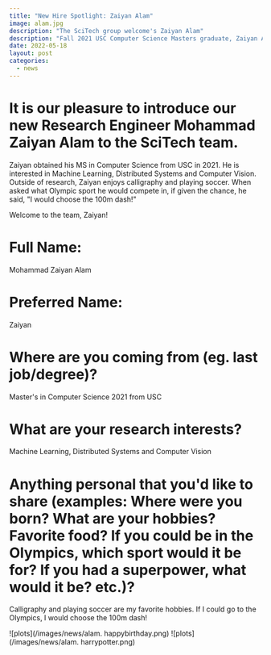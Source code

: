 ```yaml
---
title: "New Hire Spotlight: Zaiyan Alam"
image: alam.jpg
description: "The SciTech group welcome's Zaiyan Alam"
description: "Fall 2021 USC Computer Science Masters graduate, Zaiyan Alam tells the SciTech Group a little bit about himself"
date: 2022-05-18
layout: post
categories:
  - news
---
```


# It is our pleasure to introduce our new Research Engineer Mohammad Zaiyan Alam to the SciTech team.

Zaiyan obtained his MS in Computer Science from USC in 2021. He is interested
in Machine Learning, Distributed Systems and Computer Vision. Outside of research,
Zaiyan enjoys calligraphy and playing soccer. When asked what Olympic sport he
would compete in, if given the chance, he said, "I would choose the 100m dash!"

Welcome to the team, Zaiyan!



# Full Name:
Mohammad Zaiyan Alam

# Preferred Name:
Zaiyan

# Where are you coming from (eg. last job/degree)?
Master's in Computer Science 2021 from USC

# What are your research interests?
Machine Learning, Distributed Systems and Computer Vision

# Anything personal that you'd like to share (examples: Where were you born? What are your hobbies? Favorite food? If you could be in the Olympics, which sport would it be for? If you had a superpower, what would it be? etc.)?

Calligraphy and playing soccer are my favorite hobbies.
If I could go to the Olympics, I would choose the 100m dash!



![plots](/images/news/alam. happybirthday.png)
![plots](/images/news/alam. harrypotter.png)







